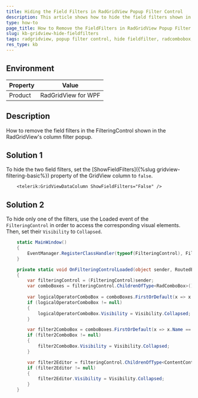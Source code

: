 ```yaml
---
title: Hiding the Field Filters in RadGridView Popup Filter Control
description: This article shows how to hide the field filters shown in the RadGridView's WPF FilteringControl.
type: how-to
page_title: How to Remove the FieldFilters in RadGridView Popup Filter Control
slug: kb-gridview-hide-fieldfilters
tags: radgridview, popup filter control, hide fieldfilter, radcombobox, visibility
res_type: kb
---
```

## Environment

| Property | Value |
|----------|-------|
| Product  | RadGridView for WPF |

## Description

How to remove the field filters in the FilteringControl shown in the RadGridView's column filter popup.

## Solution 1

To hide the two field filters, set the [ShowFieldFilters]({%slug gridview-filtering-basic%}) property of the GridView column to `false`.


```XAML
	<telerik:GridViewDataColumn ShowFieldFilters="False" />
```

## Solution 2

To hide only one of the filters, use the Loaded event of the `FilteringControl` in order to access the corresponding visual elements. Then, set their `Visibility` to `Collapsed`.


```C#
	static MainWindow()
	{
		EventManager.RegisterClassHandler(typeof(FilteringControl), FilteringControl.LoadedEvent, new RoutedEventHandler(OnFilteringControlLoaded));
	}

	private static void OnFilteringControlLoaded(object sender, RoutedEventArgs e)
	{
		var filteringControl = (FilteringControl)sender;
		var comboBoxes = filteringControl.ChildrenOfType<RadComboBox>();
		
		var logicalOperatorComboBox = comboBoxes.FirstOrDefault(x => x.Name == "PART_LogicalOperatorsComboBox");
		if (logicalOperatorComboBox != null)
		{
			logicalOperatorComboBox.Visibility = Visibility.Collapsed;
		}

		var filter2ComboBox = comboBoxes.FirstOrDefault(x => x.Name == "PART_Filter2ComboBox");
		if (filter2ComboBox != null)
		{
			filter2ComboBox.Visibility = Visibility.Collapsed;
		}

		var filter2Editor = filteringControl.ChildrenOfType<ContentControl>().FirstOrDefault(x => x.Name == "PART_Filter2ContentControl");
		if (filter2Editor != null)
		{
			filter2Editor.Visibility = Visibility.Collapsed;
		}
	}
```
